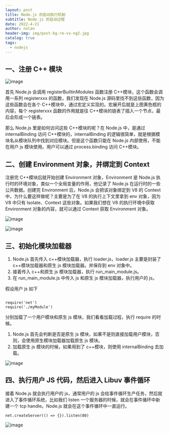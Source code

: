 ```yaml
---
layout: post
title: Node.js 的启动执行机制
subtitle: Node.js 的启动过程
date: 2022-4-21
author: nolan
header-img: img/post-bg-re-vs-ng2.jpg
catalog: true
tags:
  - nodejs
---
```


## 一、注册 C++ 模块

![image](https://tva1.sinaimg.cn/large/e6c9d24ely1h3kem353mfj21780is764.jpg)

首先 Node.js 会调用 registerBuiltinModules 函数注册 C++模块，这个函数会调用一系列 registerxxx 的函数，我们发现在 Node.js 源码里找不到这些函数，因为这些函数会在各个 C++模块中，通过宏定义实现的。宏展开后就是上图黄色框的内容，每个 registerxxx 函数的作用就是往 C++模块的链表了插入一个节点，最后会形成一个链表。

那么 Node.js 里是如何访问这些 C++模块的呢？在 Node.js 中，是通过 internalBinding 访问 C++模块的，internalBinding 的逻辑很简单，就是根据模块名从模块队列中找到对应模块。但是这个函数只能在 Node.js 内部使用，不能在用户 js 模块使用。用户可以通过 process.binding 访问 C++模块。

## 二、创建 Environment 对象，并绑定到 Context

注册完 C++模块后就开始创建 Environment 对象，Environment 是 Node.js 执行时的环境对象，类似一个全局变量的作用，他记录了 Node.js 在运行时的一些公共数据。创建完 Environment 后，Node.js 会把该对象绑定到 V8 的 Context 中，为什么要这样做呢？主要是为了在 V8 的执行上下文里拿到 env 对象，因为 V8 中只有 Isolate、Context 这些对象。如果我们想在 V8 的执行环境中获取 Environment 对象的内容，就可以通过 Context 获取 Environment 对象。

![image](https://tva1.sinaimg.cn/large/e6c9d24ely1h3ken42lj3j20f206ymx6.jpg)

![image](https://tva1.sinaimg.cn/large/e6c9d24ely1h3keniu9p4j20zq0aa0u7.jpg)

## 三、初始化模块加载器

1.  Node.js 首先传入 c++模块加载器，执行 loader.js，loader.js 主要是封装了 c++模块加载器和原生 js 模块加载器。并保存到 env 对象中。
2.  接着传入 c++和原生 js 模块加载器，执行 run_main_module.js。
3.  在 run_main_module.js 中传入 js 和原生 js 模块加载器，执行用户的 js。

假设用户 js 如下

```

require('net')
require('./myModule')
```

分别加载了一个用户模块和原生 js 模块，我们看看加载过程，执行 require 的时候。

1.  Node.js 首先会判断是否是原生 js 模块，如果不是则直接加载用户模块，否则，会使用原生模块加载器加载原生 js 模块。
2.  加载原生 js 模块的时候，如果用到了 c++模块，则使用 internalBinding 去加载。

![image](https://tva1.sinaimg.cn/large/e6c9d24ely1h3kerpwbr9j217w0o0wi8.jpg)

## 四、执行用户 JS 代码，然后进入 Libuv 事件循环

接着 Node.js 就会执行用户的 js，通常用户的 js 会给事件循环生产任务，然后就进入了事件循环系统，比如我们 listen 一个服务器的时候，就会在事件循环中新建一个 tcp handle。Node.js 就会在这个事件循环中一直运行。

```
net.createServer(() => {}).listen(80)

```

![image](https://tva1.sinaimg.cn/large/e6c9d24ely1h3kesgop3zj211s0de0ua.jpg)
